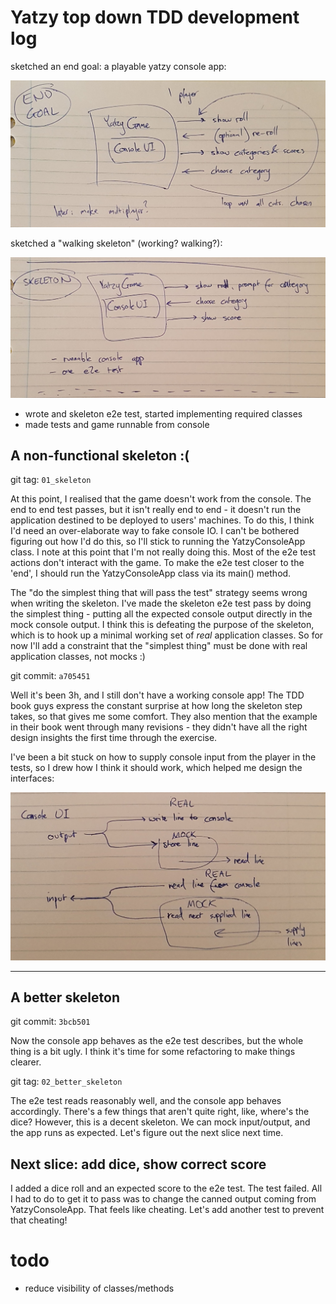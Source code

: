 # Yatzy top down TDD development log

sketched an end goal: a playable yatzy console app:

![end goal](./img/01_end_goal.jpg)

sketched a "walking skeleton" (working? walking?):

![end goal](./img/02_skeleton.jpg)

- wrote and skeleton e2e test, started implementing required classes
- made tests and game runnable from console

## A non-functional skeleton :(

git tag: `01_skeleton`

At this point, I realised that the game doesn't work from the console.
The end to end test passes, but it isn't really end to end - it doesn't
run the application destined to be deployed to users' machines. To do this,
I think I'd need an over-elaborate way to fake console IO. I can't be
bothered figuring out how I'd do this, so I'll stick to running the
YatzyConsoleApp class. I note at this point that I'm not really doing this.
Most of the e2e test actions don't interact with the game. To make the e2e
test closer to the 'end', I should run the YatzyConsoleApp class via its
main() method.

The "do the simplest thing that will pass the test" strategy seems wrong
when writing the skeleton. I've made the skeleton e2e test pass by doing
the simplest thing - putting all the expected console output directly in
the mock console output. I think this is defeating the purpose of the
skeleton, which is to hook up a minimal working set of _real_ application
classes. So for now I'll add a constraint that the "simplest thing" must be
done with real application classes, not mocks :)

git commit: `a705451`

Well it's been 3h, and I still don't have a working console app! The TDD book
guys express the constant surprise at how long the skeleton step takes, so that
gives me some comfort. They also mention that the example in their book went
through many revisions - they didn't have all the right design insights the first
time through the exercise.

I've been a bit stuck on how to supply console input from the player in the tests,
so I drew how I think it should work, which helped me design the interfaces:

![end goal](./img/03_console_ui.jpg)

----

## A better skeleton

git commit: `3bcb501`

Now the console app behaves as the e2e test describes, but the whole thing is a bit
ugly. I think it's time for some refactoring to make things clearer.

git tag: `02_better_skeleton`

The e2e test reads reasonably well, and the console app behaves accordingly. There's
a few things that aren't quite right, like, where's the dice? However, this is a
decent skeleton. We can mock input/output, and the app runs as expected. Let's
figure out the next slice next time.


## Next slice: add dice, show correct score

I added a dice roll and an expected score to the e2e test. The test failed.
All I had to do to get it to pass was to change the canned output coming from
YatzyConsoleApp. That feels like cheating. Let's add another test to prevent
that cheating!


# todo

- reduce visibility of classes/methods